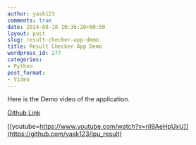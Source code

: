 ```yaml
---
author: yask123
comments: true
date: 2014-08-10 10:36:20+00:00
layout: post
slug: result-checker-app-demo
title: Result Checker App Demo
wordpress_id: 277
categories:
- Python
post_format:
- Video
---
```


Here is the Demo video of the application.

[Github Link](https://github.com/yask123/ipu_result)

[[youtube=https://www.youtube.com/watch?v=riI9AeHpUxU]](https://github.com/yask123/ipu_result)
